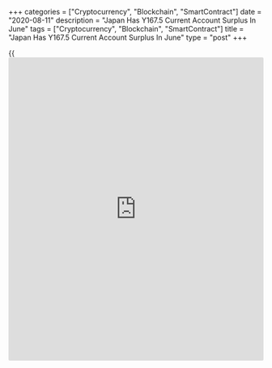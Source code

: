 +++
categories = ["Cryptocurrency", "Blockchain", "SmartContract"]
date = "2020-08-11"
description = "Japan Has Y167.5 Current Account Surplus In June"
tags = ["Cryptocurrency", "Blockchain", "SmartContract"]
title = "Japan Has Y167.5 Current Account Surplus In June"
type = "post"
+++

{{<iframe id="large-banner" src="https://www.bounty.group/#slide=20.0" width="100%" height="600" scrolling="no" style="border: 0px solid rgb(216, 221, 230); border-radius: 3px;">}}

Japan had a current account surplus of 167.5 billion yen in June, the
Ministry of Finance said on Tuesday - down 86.6 percent on year.

That beat expectations for a surplus of 110 billion following the
1,176.8 billion yen surplus in May.

Exports were down 25.7 percent on year to 4.793 trillion yen, while
imports sank an annual 14.4 percent to 4.870 trillion yen. The trade
deficit was 77.3 billion yen in June following the 556.8 billion yen
deficit in May.

The capital account showed a deficit of 6.4 billion yen, while the
financial account saw a surplus of 927.9 billion yen.

For comments and feedback [contact](https://www.playgroundfx.com/contact/): editorial@rtt[news](https://www.letsplayfx.com/blog/forex-news-website/).com

[Economic News][1]

 **What parts of the world are seeing the best (and worst) economic
performances lately? Click[here][2] to check out our [Econ Scorecard][2]
and find out! See up-to-the-moment [ranking](https://www.playgroundfx.com/blog/crypto-exchange-ranking/)s for the best and worst
performers in [GDP][3], [unemployment rate][4], [inflation][5] and much
more.**

   1. www.rtt[news](https://www.letsplayfx.com/blog/forex-news-website/).com/Content/EconomicNews.aspx
   2. www.rtt[news](https://www.letsplayfx.com/blog/forex-news-website/).com/economic-scorecard/world-rank/unemployment-rate/highest-performance.aspx
   3. www.rtt[news](https://www.letsplayfx.com/blog/forex-news-website/).com/economic-scorecard/world-rank/GDP/highest-performance.aspx
   4. www.rtt[news](https://www.letsplayfx.com/blog/forex-news-website/).com/economic-scorecard/world-rank/unemployment-rate/lowest-performance.aspx
   5. www.rtt[news](https://www.letsplayfx.com/blog/forex-news-website/).com/economic-scorecard/world-rank/CPI/highest-performance.aspx